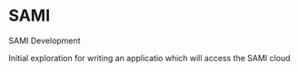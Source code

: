 SAMI
====

SAMI Development

Initial exploration for writing an applicatio  which will access the SAMI cloud

